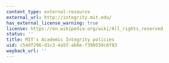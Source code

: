 ```yaml
---
content_type: external-resource
external_url: http://integrity.mit.edu/
has_external_license_warning: true
license: https://en.wikipedia.org/wiki/All_rights_reserved
status: ''
title: MIT's Academic Integrity policies
uid: c54df296-d1c3-4a5f-ab6e-f399559c6f83
wayback_url: ''
---
```

